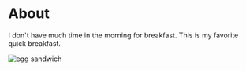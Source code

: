 # About

I don't have much time in the morning for breakfast. This is my favorite quick breakfast.

![egg sandwich](https://images.eatthismuch.com/site_media/img/927307_tabitharwheeler_4c49732e-024b-48a8-9d98-7402a5a0441c.jpg)